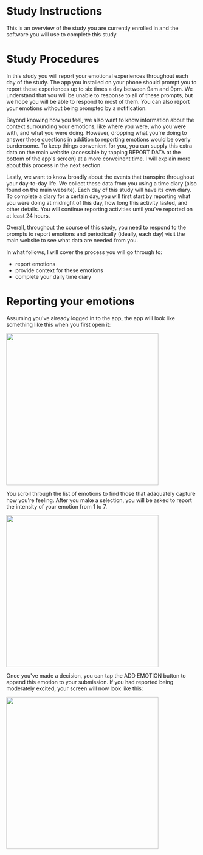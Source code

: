 # Study Instructions

This is an overview of the study you are currently enrolled in and the software you will use to complete this study.

# Study Procedures

In this study you will report your emotional experiences throughout each day of the study. The app you installed on your phone should prompt you to report these experiences up to six times a day between 9am and 9pm. We understand that you will be unable to response to all of these prompts, but we hope you will be able to respond to most of them. You can also report your emotions without being prompted by a notification.

Beyond knowing how you feel, we also want to know information about the context surrounding your emotions, like where you were, who you were with, and what you were doing. However, dropping what you're doing to answer these questions in addition to reporting emotions would be overly burdensome. To keep things convenient for you, you can supply this extra data on the main website (accessible by tapping REPORT DATA at the bottom of the app's screen) at a more conveinent time. I will explain more about this process in the next section.

Lastly, we want to know broadly about the events that transpire throughout your day-to-day life. We collect these data from you using a time diary (also found on the main website). Each day of this study will have its own diary. To complete a diary for a certain day, you will first start by reporting what you were doing at midnight of this day, how long this activity lasted, and other details. You will continue reporting activities until you've reported on at least 24 hours.

Overall, throughout the course of this study, you need to respond to the prompts to report emotions and periodically (ideally, each day) visit the main website to see what data are needed from you.

In what follows, I will cover the process you will go through to:

* report emotions
* provide context for these emotions
* complete your daily time diary

# Reporting your emotions

Assuming you've already logged in to the app, the app will look like something like this when you first open it:

<img src="https://terpconnect.umd.edu/~rrinderk/TD_instructions/1.png" width="400">

You scroll through the list of emotions to find those that adaquately capture how you're feeling. After you make a selection, you will be asked to report the intensity of your emotion from 1 to 7.

<img src="https://terpconnect.umd.edu/~rrinderk/TD_instructions/2.png" width="400">

Once you've made a decision, you can tap the ADD EMOTION button to append this emotion to your submission. If you had reported being moderately excited, your screen will now look like this:

<img src="https://terpconnect.umd.edu/~rrinderk/TD_instructions/4.png" width="400">
